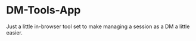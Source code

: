 # DM-Tools-App
Just a little in-browser tool set to make managing a session as a DM a little easier.
